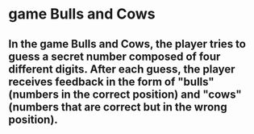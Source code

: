 # game Bulls and Cows
## In the game Bulls and Cows, the player tries to guess a secret number composed of four different digits. After each guess, the player receives feedback in the form of "bulls" (numbers in the correct position) and "cows" (numbers that are correct but in the wrong position). 
